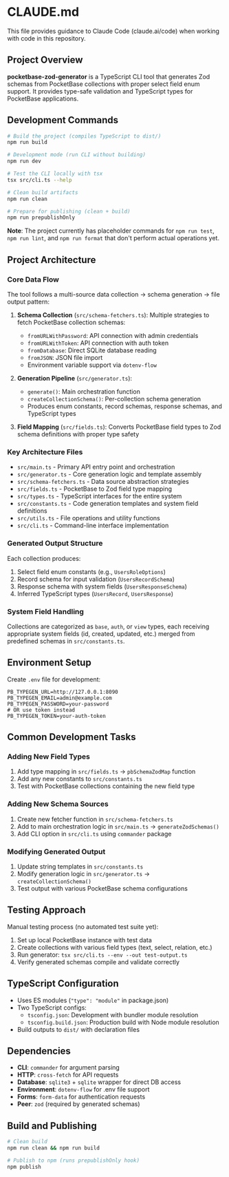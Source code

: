 # CLAUDE.md

This file provides guidance to Claude Code (claude.ai/code) when working with code in this repository.

## Project Overview

**pocketbase-zod-generator** is a TypeScript CLI tool that generates Zod schemas from PocketBase collections with proper select field enum support. It provides type-safe validation and TypeScript types for PocketBase applications.

## Development Commands

```bash
# Build the project (compiles TypeScript to dist/)
npm run build

# Development mode (run CLI without building)
npm run dev

# Test the CLI locally with tsx
tsx src/cli.ts --help

# Clean build artifacts
npm run clean

# Prepare for publishing (clean + build)
npm run prepublishOnly
```

**Note**: The project currently has placeholder commands for `npm run test`, `npm run lint`, and `npm run format` that don't perform actual operations yet.

## Project Architecture

### Core Data Flow
The tool follows a multi-source data collection → schema generation → file output pattern:

1. **Schema Collection** (`src/schema-fetchers.ts`): Multiple strategies to fetch PocketBase collection schemas:
   - `fromURLWithPassword`: API connection with admin credentials  
   - `fromURLWithToken`: API connection with auth token
   - `fromDatabase`: Direct SQLite database reading
   - `fromJSON`: JSON file import
   - Environment variable support via `dotenv-flow`

2. **Generation Pipeline** (`src/generator.ts`): 
   - `generate()`: Main orchestration function
   - `createCollectionSchema()`: Per-collection schema generation
   - Produces enum constants, record schemas, response schemas, and TypeScript types

3. **Field Mapping** (`src/fields.ts`): Converts PocketBase field types to Zod schema definitions with proper type safety

### Key Architecture Files
- `src/main.ts` - Primary API entry point and orchestration
- `src/generator.ts` - Core generation logic and template assembly  
- `src/schema-fetchers.ts` - Data source abstraction strategies
- `src/fields.ts` - PocketBase to Zod field type mapping
- `src/types.ts` - TypeScript interfaces for the entire system
- `src/constants.ts` - Code generation templates and system field definitions
- `src/utils.ts` - File operations and utility functions
- `src/cli.ts` - Command-line interface implementation

### Generated Output Structure
Each collection produces:
1. Select field enum constants (e.g., `UsersRoleOptions`)
2. Record schema for input validation (`UsersRecordSchema`) 
3. Response schema with system fields (`UsersResponseSchema`)
4. Inferred TypeScript types (`UsersRecord`, `UsersResponse`)

### System Field Handling
Collections are categorized as `base`, `auth`, or `view` types, each receiving appropriate system fields (id, created, updated, etc.) merged from predefined schemas in `src/constants.ts`.

## Environment Setup

Create `.env` file for development:
```env
PB_TYPEGEN_URL=http://127.0.0.1:8090
PB_TYPEGEN_EMAIL=admin@example.com
PB_TYPEGEN_PASSWORD=your-password
# OR use token instead
PB_TYPEGEN_TOKEN=your-auth-token
```

## Common Development Tasks

### Adding New Field Types
1. Add type mapping in `src/fields.ts` → `pbSchemaZodMap` function
2. Add any new constants to `src/constants.ts` 
3. Test with PocketBase collections containing the new field type

### Adding New Schema Sources  
1. Create new fetcher function in `src/schema-fetchers.ts`
2. Add to main orchestration logic in `src/main.ts` → `generateZodSchemas()`
3. Add CLI option in `src/cli.ts` using `commander` package

### Modifying Generated Output
1. Update string templates in `src/constants.ts`
2. Modify generation logic in `src/generator.ts` → `createCollectionSchema()`
3. Test output with various PocketBase schema configurations

## Testing Approach

Manual testing process (no automated test suite yet):
1. Set up local PocketBase instance with test data
2. Create collections with various field types (text, select, relation, etc.)
3. Run generator: `tsx src/cli.ts --env --out test-output.ts`
4. Verify generated schemas compile and validate correctly

## TypeScript Configuration

- Uses ES modules (`"type": "module"` in package.json)
- Two TypeScript configs:
  - `tsconfig.json`: Development with bundler module resolution
  - `tsconfig.build.json`: Production build with Node module resolution
- Build outputs to `dist/` with declaration files

## Dependencies

- **CLI**: `commander` for argument parsing
- **HTTP**: `cross-fetch` for API requests  
- **Database**: `sqlite3` + `sqlite` wrapper for direct DB access
- **Environment**: `dotenv-flow` for .env file support
- **Forms**: `form-data` for authentication requests
- **Peer**: `zod` (required by generated schemas)

## Build and Publishing

```bash
# Clean build
npm run clean && npm run build

# Publish to npm (runs prepublishOnly hook)
npm publish
```